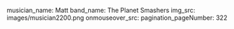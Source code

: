 musician_name: Matt
band_name: The Planet Smashers
img_src: images/musician2200.png
onmouseover_src: 
pagination_pageNumber: 322